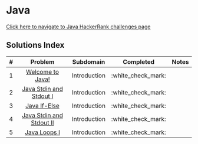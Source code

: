 # Java

[Click here to navigate to Java HackerRank challenges page](https://www.hackerrank.com/domains/java)

## Solutions Index <a href="solutions-index" id="solutions-index"></a>

|  #  |                                                            Problem                                                            |   Subdomain  |       Completed      | Notes |
| :-: | :---------------------------------------------------------------------------------------------------------------------------: | :----------: | :------------------: | :---: |
|  1  |          [Welcome to Java!](https://andremarinho.gitbook.io/cpc/programming-problems/hackerrank/java/welcome-to-java)         | Introduction | :white\_check\_mark: |       |
|  2  |  [Java Stdin and Stdout I](https://andremarinho.gitbook.io/cpc/programming-problems/hackerrank/java/java-stdin-and-stdout-i)  | Introduction | :white\_check\_mark: |       |
|  3  |             [Java If-Else](https://andremarinho.gitbook.io/cpc/programming-problems/hackerrank/java/java-if-else)             | Introduction | :white\_check\_mark: |       |
|  4  | [Java Stdin and Stdout II](https://andremarinho.gitbook.io/cpc/programming-problems/hackerrank/java/java-stdin-and-stdout-ii) | Introduction | :white\_check\_mark: |       |
|  5  |             [Java Loops I](https://andremarinho.gitbook.io/cpc/programming-problems/hackerrank/java/java-loops-i)             | Introduction | :white\_check\_mark: |       |
